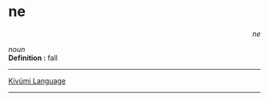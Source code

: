 
# ne

<div align="right"><i>ne</i></div>

*noun*  
**Definition :** fall  

---

[Kivümi Language](../README.md)

---
